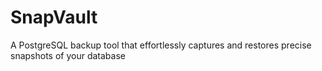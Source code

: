 # SnapVault
A PostgreSQL backup tool that effortlessly captures and restores precise snapshots of your database
